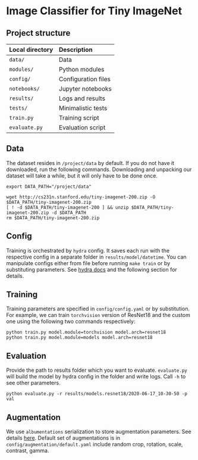 # Image Classifier for Tiny ImageNet

## Project structure
| Local directory | Description | 
|:--------------- |:----------- |
| `data/` | Data | 
| `modules/` | Python modules | 
| `config/` | Configuration files | 
| `notebooks/` | Jupyter notebooks |
| `results/` | Logs and results | 
| `tests/` | Minimalistic tests |  
| `train.py` | Training script |
| `evaluate.py` | Evaluation script |

## Data
The dataset resides in `/project/data` by default. If you do not have it downloaded, run the following commands.
Downloading and unpacking our dataset will take a while, but it will only have to be done once.
```
export DATA_PATH="/project/data"

wget http://cs231n.stanford.edu/tiny-imagenet-200.zip -O $DATA_PATH/tiny-imagenet-200.zip
[ ! -d $DATA_PATH/tiny-imagenet-200 ] && unzip $DATA_PATH/tiny-imagenet-200.zip -d $DATA_PATH
rm $DATA_PATH/tiny-imagenet-200.zip
```

## Config
Training is orchestrated by `hydra` config. It saves each run with the respective config
in a separate folder in `results/model/datetime`. You can manipulate configs either from file before running `make train`
or by substituting parameters. See [hydra docs](hydra.cc) and the following section for details. 

## Training
Training parameters are specified in `config/config.yaml` or by substitution. For example, we can train 
`torchvision` version of ResNet18 and the custom one using the following two commands respectively:
```
python train.py model.module=torchvision model.arch=resnet18
python train.py model.module=models model.arch=resnet18
``` 

## Evaluation
Provide the path to results folder which you want to evaluate. 
`evaluate.py` will build the model by hydra config in the folder and write logs. Call `-h` to see other parameters.
```
python evaluate.py -r results/models.resnet18/2020-06-17_10-30-50 -p val 
```

## Augmentation
We use `albumentations` serialization to store augmentation parameters. See details [here](https://github.com/albumentations-team/albumentations_examples/blob/master/notebooks/serialization.ipynb).
Default set of augmentations is in `config/augmentation/default.yaml` include random crop, rotation, scale, contrast, gamma. 
